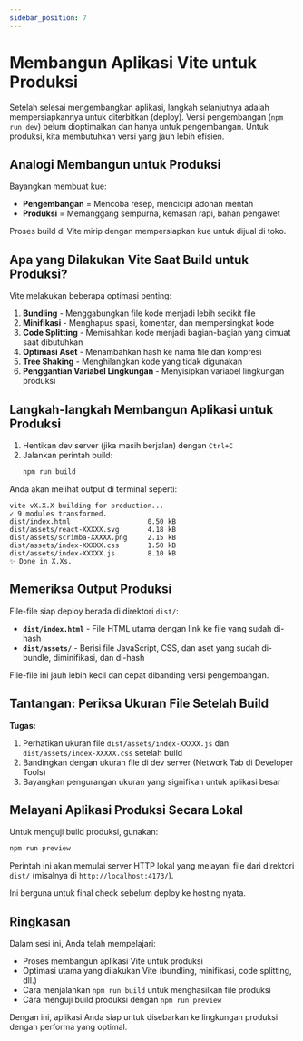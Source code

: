 ```yaml
---
sidebar_position: 7
---
```


# Membangun Aplikasi Vite untuk Produksi

Setelah selesai mengembangkan aplikasi, langkah selanjutnya adalah mempersiapkannya untuk diterbitkan (deploy). Versi pengembangan (`npm run dev`) belum dioptimalkan dan hanya untuk pengembangan. Untuk produksi, kita membutuhkan versi yang jauh lebih efisien.

## Analogi Membangun untuk Produksi

Bayangkan membuat kue:

- **Pengembangan** = Mencoba resep, mencicipi adonan mentah
- **Produksi** = Memanggang sempurna, kemasan rapi, bahan pengawet

Proses build di Vite mirip dengan mempersiapkan kue untuk dijual di toko.

## Apa yang Dilakukan Vite Saat Build untuk Produksi?

Vite melakukan beberapa optimasi penting:

1. **Bundling** - Menggabungkan file kode menjadi lebih sedikit file
2. **Minifikasi** - Menghapus spasi, komentar, dan mempersingkat kode
3. **Code Splitting** - Memisahkan kode menjadi bagian-bagian yang dimuat saat dibutuhkan
4. **Optimasi Aset** - Menambahkan hash ke nama file dan kompresi
5. **Tree Shaking** - Menghilangkan kode yang tidak digunakan
6. **Penggantian Variabel Lingkungan** - Menyisipkan variabel lingkungan produksi

## Langkah-langkah Membangun Aplikasi untuk Produksi

1. Hentikan dev server (jika masih berjalan) dengan `Ctrl+C`
2. Jalankan perintah build:
   ```bash
   npm run build
   ```

Anda akan melihat output di terminal seperti:

```
vite vX.X.X building for production...
✓ 9 modules transformed.
dist/index.html                   0.50 kB
dist/assets/react-XXXXX.svg       4.18 kB
dist/assets/scrimba-XXXXX.png     2.15 kB
dist/assets/index-XXXXX.css       1.50 kB
dist/assets/index-XXXXX.js        8.10 kB
✨ Done in X.Xs.
```

## Memeriksa Output Produksi

File-file siap deploy berada di direktori `dist/`:

- **`dist/index.html`** - File HTML utama dengan link ke file yang sudah di-hash
- **`dist/assets/`** - Berisi file JavaScript, CSS, dan aset yang sudah di-bundle, diminifikasi, dan di-hash

File-file ini jauh lebih kecil dan cepat dibanding versi pengembangan.

## Tantangan: Periksa Ukuran File Setelah Build

**Tugas:**

1. Perhatikan ukuran file `dist/assets/index-XXXXX.js` dan `dist/assets/index-XXXXX.css` setelah build
2. Bandingkan dengan ukuran file di dev server (Network Tab di Developer Tools)
3. Bayangkan pengurangan ukuran yang signifikan untuk aplikasi besar

## Melayani Aplikasi Produksi Secara Lokal

Untuk menguji build produksi, gunakan:

```bash
npm run preview
```

Perintah ini akan memulai server HTTP lokal yang melayani file dari direktori `dist/` (misalnya di `http://localhost:4173/`).

Ini berguna untuk final check sebelum deploy ke hosting nyata.

## Ringkasan

Dalam sesi ini, Anda telah mempelajari:

- Proses membangun aplikasi Vite untuk produksi
- Optimasi utama yang dilakukan Vite (bundling, minifikasi, code splitting, dll.)
- Cara menjalankan `npm run build` untuk menghasilkan file produksi
- Cara menguji build produksi dengan `npm run preview`

Dengan ini, aplikasi Anda siap untuk disebarkan ke lingkungan produksi dengan performa yang optimal.
